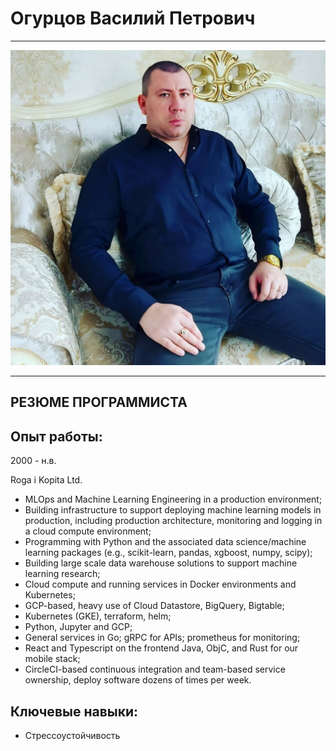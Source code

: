 # Огурцов Василий Петрович
***

![фото](https://github.com/Artem-Molchanov/super_dev/blob/main/foto/9.jpg)
***

## РЕЗЮМЕ ПРОГРАММИСТА 

**Опыт работы:**
---
2000 - н.в.

Roga i Kopita Ltd.

- MLOps and Machine Learning Engineering in a production environment;
- Building infrastructure to support deploying machine learning models in production, including production architecture, monitoring and logging in a cloud compute environment;
- Programming with Python and the associated data science/machine learning packages (e.g., scikit-learn, pandas, xgboost, numpy, scipy);
- Building large scale data warehouse solutions to support machine learning research;
- Cloud compute and running services in Docker environments and Kubernetes;
- GCP-based, heavy use of Cloud Datastore, BigQuery, Bigtable;
- Kubernetes (GKE), terraform, helm;
- Python, Jupyter and GCP;
- General services in Go; gRPC for APIs; prometheus for monitoring;
- React and Typescript on the frontend
Java, ObjC, and Rust for our mobile stack;
- CircleCI-based continuous integration and team-based service ownership, deploy software dozens of times per week.

**Ключевые навыки:**
---
- Стрессоустойчивость
